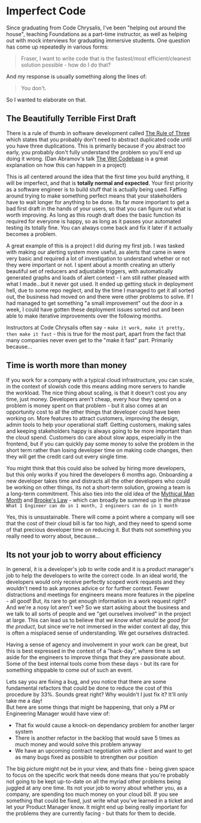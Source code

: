 # Imperfect Code

Since graduating from Code Chrysalis, I've been "helping out around the house", teaching Foundations as a part-time instructor, as well as helping out with mock interviews for graduating immersive students. One question has come up repeatedly in various forms:

> Fraser, I want to write code that is the fastest/most efficient/cleanest solution possible - how do I do that?

And my response is usually something along the lines of:

> You don't.

So I wanted to elaborate on that.


## The Beautifully Terrible First Draft
  
There is a rule of thumb in software development called [The Rule of Three](https://en.wikipedia.org/wiki/Rule_of_three_(computer_programming)) which states that you probably don't need to abstract duplicated code until you have three duplications. This is primarily because if you abstract too early, you probably don't fully understand the problem so you'll end up doing it wrong. (Dan Abramov's talk [The Wet Codebase](https://www.deconstructconf.com/2019/dan-abramov-the-wet-codebase) is a great explanation on how this can happen in a project)

  
This is all centered around the idea that the first time you build anything, it will be imperfect, and that is **totally normal and expected**. Your first priority as a software engineer is to build stuff that is actually being used. Faffing around trying to make something perfect means that your stakeholders have to wait longer for anything to be done. Its far more important to get a bad first draft in the hands of your users, so that you can figure out what is worth improving. As long as this rough draft does the basic function its required for everyone is happy, so as long as it passes your automated testing its totally fine. You can always come back and fix it later if it actually becomes a problem.


A great example of this is a project I did during my first job. I was tasked with making our alerting system more useful, as alerts that came in were very basic and required a lot of investigation to understand whether or not they were important or not. I spent about a month creating an utterly beautiful set of reducers and adjustable triggers, with automatically generated graphs and loads of alert context - I am still rather pleased with what I made...but it never got used. It ended up getting stuck in deployment hell, due to some repo neglect, and by the time I managed to get it all sorted out, the business had moved on and there were other problems to solve. If I had managed to get something "a small improvement" out the door in a week, I could have gotten these deployment issues sorted out and been able to make iterative improvements over the following months.


Instructors at Code Chrysalis often say - `make it work, make it pretty, then make it fast` - this is true for the most part, apart from the fact that many companies never even get to the "make it fast" part. Primarily because...


## Time is worth more than money

If you work for a company with a typical cloud infrastructure, you can scale, in the context of slowish code this means adding more servers to handle the workload. The nice thing about scaling, is that it doesn't cost you any time, just money.
Developers aren't cheap, every hour they spend on a problem is money spent on that problem - but it also comes at an opportunity cost to all the other things that developer could have been working on. More features to attract customers, improving the design, admin tools to help your operational staff. Getting customers, making sales and keeping stakeholders happy is always going to be more important than the cloud spend. Customers do care about slow apps, especially in the frontend, but if you can quickly pay some money to solve the problem in the short term rather than losing developer time on making code changes, then they will get the credit card out every single time. 

You might think that this could also be solved by hiring more developers, but this only works if you hired the developers 6 months ago. Onboarding a new developer takes time and distracts all the other developers who could be working on other things, its not a short-term solution, growing a team is a long-term commitment. This also ties into the old idea of the [Mythical Man Month](https://en.wikipedia.org/wiki/The_Mythical_Man-Month) and [Brooke's Law](https://en.wikipedia.org/wiki/Brooks%27s_law) - which can broadly be summed up in the phrase `What 1 Engineer can do in 1 month, 2 engineers can do in 1 month`

Yes, this is unsustainable. There will come a point where a company will see that the cost of their cloud bill is far too high, and they need to spend some of that precious developer time on reducing it. But thats not something you really need to worry about, because...


## Its not your job to worry about efficiency

In general, it is a developer's job to write code and it is a product manager's job to help the developers to write the correct code. In an ideal world, the developers would only receive perfectly scoped work requests and they wouldn't need to ask anyones advice or for further context. Fewer distractions and meetings for engineers means more features in the pipeline - all good!
But, its rare to get enough information in a work request right? And we're a nosy lot aren't we? So we start asking about the business and we talk to all sorts of people and we "get ourselves involved" in the project at large. This can lead us to believe that _we know what would be good for the product_, but since we're not immersed in the wider context all day, this is often a misplaced sense of understanding. We get ourselves distracted.

Having a sense of agency and involvement in your work can be great, but this is best expressed in the context of a "hack-day", where time is set aside for the engineers to improve things that they are passionate about. Some of the best internal tools come from these days - but its rare for something shippable to come out of such an event.

Lets say you are fixing a bug, and you notice that there are some fundamental refactors that could be done to reduce the cost of this procedure by 33%. Sounds great right? Why wouldn't I just fix it? It'll only take me a day!  
But here are some things that might be happening, that only a PM or Engineering Manager would have view of:
 - That fix would cause a knock-on dependancy problem for another larger system
 - There is another refactor in the backlog that would save 5 times as much money and would solve this problem anyway
 - We have an upcoming contract negotiation with a client and want to get as many bugs fixed as possible to strengthen our position

The big picture might not be in your view, and thats fine - being given space to focus on the specific work that needs done means that you're probably not going to be kept up-to-date on all the myriad other problems being juggled at any one time. Its not your job to worry about whether you, as a company, are spending too much money on your cloud bill. If you see something that could be fixed, just write what you've learned in a ticket and let your Product Manager know. It might end up being really important for the problems they are currently facing - but thats for them to decide.

